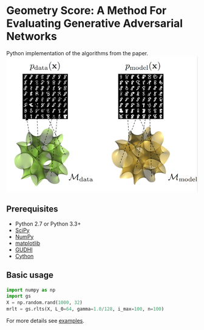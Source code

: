 # Geometry Score: A Method For Evaluating Generative Adversarial Networks
Python implementation of the algorithms from the paper.
![manifolds](assets/manifolds.png)
## Prerequisites

- Python 2.7 or Python 3.3+
- [SciPy](http://www.scipy.org/install.html)
- [NumPy](http://www.numpy.org/)
- [matplotlib](https://matplotlib.org/users/installing.html)
- [GUDHI](http://gudhi.gforge.inria.fr/python/latest/installation.html)
- [Cython](http://cython.org/)

## Basic usage
```python
import numpy as np
import gs
X = np.random.rand(1000, 32)
mrlt = gs.rlts(X, L_0=64, gamma=1.0/128, i_max=100, n=100)
```
For more details see [examples](https://github.com/geom-score/geometry-score/blob/master/examples.ipynb).
